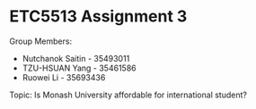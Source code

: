 # ETC5513 Assignment 3

Group Members:

* Nutchanok Saitin - 35493011
* TZU-HSUAN Yang - 35461586
* Ruowei Li - 35693436

Topic: Is Monash University affordable for international student? 